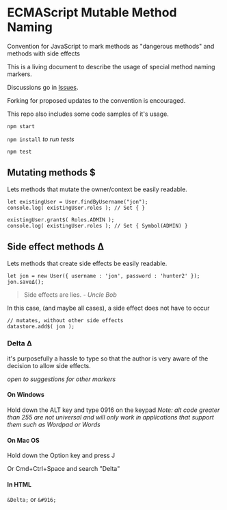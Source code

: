 # ECMAScript Mutable Method Naming

Convention for JavaScript to mark methods as "dangerous methods" and methods with side effects

This is a living document to describe the usage of special method naming markers.

Discussions go in [Issues](https://github.com/theRemix/ECMAScript-Mutable-Method-Naming/issues).

Forking for proposed updates to the convention is encouraged.

This repo also includes some code samples of it's usage.

`npm start`

`npm install` _to run tests_

`npm test`

## Mutating methods $

Lets methods that mutate the owner/context be easily readable.

```
let existingUser = User.findByUsername("jon");
console.log( existingUser.roles ); // Set { }

existingUser.grant$( Roles.ADMIN );
console.log( existingUser.roles ); // Set { Symbol(ADMIN) }
```

## Side effect methods Δ

Lets methods that create side effects be easily readable.

```
let jon = new User({ username : 'jon', password : 'hunter2' });
jon.saveΔ();
```

> Side effects are lies.
_- Uncle Bob_

In this case, (and maybe all cases), a side effect does not have to occur

```
// mutates, without other side effects
datastore.add$( jon );
```

### Delta Δ

it's purposefully a hassle to type so that the author is very aware of the decision to allow side effects.

_open to suggestions for other markers_

#### On Windows

Hold down the ALT key and type 0916 on the keypad
_Note: alt code greater than 255 are not universal and will only work in applications that support them such as Wordpad or Words_

#### On Mac OS

Hold down the Option key and press J

Or Cmd+Ctrl+Space and search "Delta"

#### In HTML

`&Delta;` or `&#916;`

